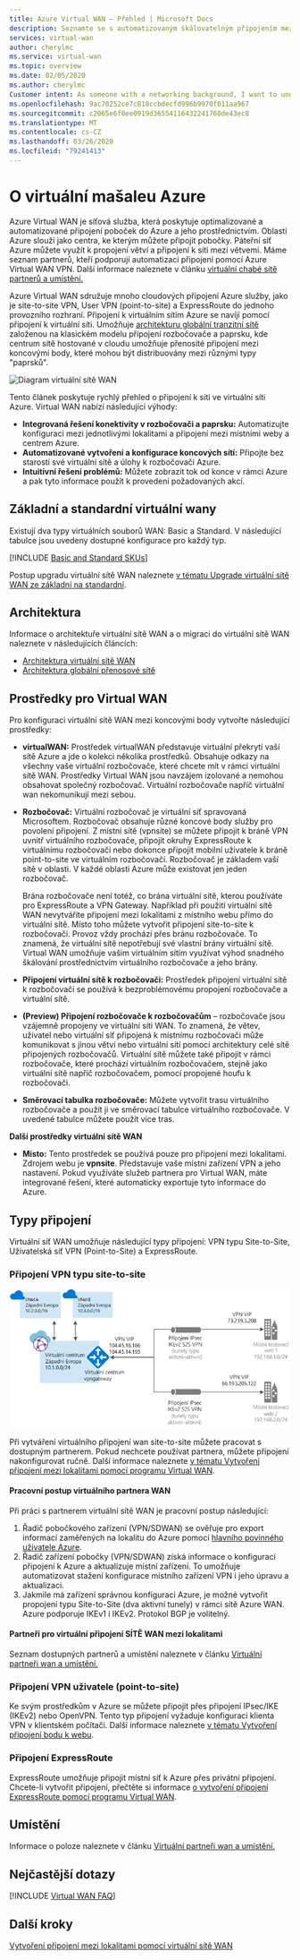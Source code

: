 ```yaml
---
title: Azure Virtual WAN – Přehled | Microsoft Docs
description: Seznamte se s automatizovaným škálovatelným připojením mezi větvemi virtuální sítě WAN, dostupnými oblastmi a partnery.
services: virtual-wan
author: cherylmc
ms.service: virtual-wan
ms.topic: overview
ms.date: 02/05/2020
ms.author: cherylmc
Customer intent: As someone with a networking background, I want to understand what Virtual WAN is and if it is the right choice for my Azure network.
ms.openlocfilehash: 9ac70252ce7c818ccbdecfd996b9970f011aa967
ms.sourcegitcommit: c2065e6f0ee0919d36554116432241760de43ec8
ms.translationtype: MT
ms.contentlocale: cs-CZ
ms.lasthandoff: 03/26/2020
ms.locfileid: "79241413"
---
```

# <a name="about-azure-virtual-wan"></a>O virtuální mašaleu Azure

Azure Virtual WAN je síťová služba, která poskytuje optimalizované a automatizované připojení poboček do Azure a jeho prostřednictvím. Oblasti Azure slouží jako centra, ke kterým můžete připojit pobočky. Páteřní síť Azure můžete využít k propojení větví a připojení k síti mezi větvemi. Máme seznam partnerů, kteří podporují automatizaci připojení pomocí Azure Virtual WAN VPN. Další informace naleznete v článku [virtuální chabé sítě partnerů a umístění.](virtual-wan-locations-partners.md)

Azure Virtual WAN sdružuje mnoho cloudových připojení Azure služby, jako je site-to-site VPN, User VPN (point-to-site) a ExpressRoute do jednoho provozního rozhraní. Připojení k virtuálním sítím Azure se navíjí pomocí připojení k virtuální síti. Umožňuje [architekturu globální tranzitní sítě](virtual-wan-global-transit-network-architecture.md) založenou na klasickém modelu připojení rozbočovače a paprsku, kde centrum sítě hostované v cloudu umožňuje přenosité připojení mezi koncovými body, které mohou být distribuovány mezi různými typy "paprsků".

![Diagram virtuální sítě WAN](./media/virtual-wan-about/virtualwan1.png)

Tento článek poskytuje rychlý přehled o připojení k síti ve virtuální síti Azure. Virtual WAN nabízí následující výhody:

* **Integrovaná řešení konektivity v rozbočovači a paprsku:** Automatizujte konfiguraci mezi jednotlivými lokalitami a připojení mezi místními weby a centrem Azure.
* **Automatizované vytvoření a konfigurace koncových sítí:** Připojte bez starostí své virtuální sítě a úlohy k rozbočovači Azure.
* **Intuitivní řešení problémů:** Můžete zobrazit tok od konce v rámci Azure a pak tyto informace použít k provedení požadovaných akcí.

## <a name="basic-and-standard-virtual-wans"></a><a name="basicstandard"></a>Základní a standardní virtuální wany

Existují dva typy virtuálních souborů WAN: Basic a Standard. V následující tabulce jsou uvedeny dostupné konfigurace pro každý typ.

[!INCLUDE [Basic and Standard SKUs](../../includes/virtual-wan-standard-basic-include.md)]

Postup upgradu virtuální sítě WAN naleznete [v tématu Upgrade virtuální sítě WAN ze základní na standardní](upgrade-virtual-wan.md).

## <a name="architecture"></a><a name="architecture"></a>Architektura

Informace o architektuře virtuální sítě WAN a o migraci do virtuální sítě WAN naleznete v následujících článcích:

* [Architektura virtuální sítě WAN](migrate-from-hub-spoke-topology.md)
* [Architektura globální přenosové sítě](virtual-wan-global-transit-network-architecture.md)

## <a name="virtual-wan-resources"></a><a name="resources"></a>Prostředky pro Virtual WAN

Pro konfiguraci virtuální sítě WAN mezi koncovými body vytvořte následující prostředky:

* **virtualWAN:** Prostředek virtualWAN představuje virtuální překrytí vaší sítě Azure a jde o kolekci několika prostředků. Obsahuje odkazy na všechny vaše virtuální rozbočovače, které chcete mít v rámci virtuální sítě WAN. Prostředky Virtual WAN jsou navzájem izolované a nemohou obsahovat společný rozbočovač. Virtuální rozbočovače napříč virtuální wan nekomunikují mezi sebou.

* **Rozbočovač:** Virtuální rozbočovač je virtuální síť spravovaná Microsoftem. Rozbočovač obsahuje různé koncové body služby pro povolení připojení. Z místní sítě (vpnsite) se můžete připojit k bráně VPN uvnitř virtuálního rozbočovače, připojit okruhy ExpressRoute k virtuálnímu rozbočovači nebo dokonce připojit mobilní uživatele k bráně point-to-site ve virtuálním rozbočovači. Rozbočovač je základem vaší sítě v oblasti. V každé oblasti Azure může existovat jen jeden rozbočovač.

  Brána rozbočovače není totéž, co brána virtuální sítě, kterou používáte pro ExpressRoute a VPN Gateway. Například při použití virtuální sítě WAN nevytváříte připojení mezi lokalitami z místního webu přímo do virtuální sítě. Místo toho můžete vytvořit připojení site-to-site k rozbočovači. Provoz vždy prochází přes bránu rozbočovače. To znamená, že virtuální sítě nepotřebují své vlastní brány virtuální sítě. Virtual WAN umožňuje vašim virtuálním sítím využívat výhod snadného škálování prostřednictvím virtuálního rozbočovače a jeho brány.

* **Připojení virtuální sítě k rozbočovači:** Prostředek připojení virtuální sítě k rozbočovači se používá k bezproblémovému propojení rozbočovače a virtuální sítě.

* **(Preview) Připojení rozbočovače k rozbočovačům** – rozbočovače jsou vzájemně propojeny ve virtuální síti WAN. To znamená, že větev, uživatel nebo virtuální síť připojená k místnímu rozbočovači může komunikovat s jinou větví nebo virtuální sítí pomocí architektury celé sítě připojených rozbočovačů. Virtuální sítě můžete také připojit v rámci rozbočovače, které prochází virtuálním rozbočovačem, stejně jako virtuální sítě napříč rozbočovačem, pomocí propojené houfu k rozbočovači.

* **Směrovací tabulka rozbočovače:** Můžete vytvořit trasu virtuálního rozbočovače a použít ji ve směrovací tabulce virtuálního rozbočovače. V uvedené tabulce můžete použít více tras.

**Další prostředky virtuální sítě WAN**

  * **Místo:** Tento prostředek se používá pouze pro připojení mezi lokalitami. Zdrojem webu je **vpnsite**. Představuje vaše místní zařízení VPN a jeho nastavení. Pokud využíváte služeb partnera pro Virtual WAN, máte integrované řešení, které automaticky exportuje tyto informace do Azure.

## <a name="types-of-connectivity"></a><a name="connectivity"></a>Typy připojení

Virtuální síť WAN umožňuje následující typy připojení: VPN typu Site-to-Site, Uživatelská síť VPN (Point-to-Site) a ExpressRoute.

### <a name="site-to-site-vpn-connections"></a><a name="s2s"></a>Připojení VPN typu site-to-site

![Diagram virtuální sítě WAN](./media/virtual-wan-about/virtualwan.png)

Při vytváření virtuálního připojení wan site-to-site můžete pracovat s dostupným partnerem. Pokud nechcete používat partnera, můžete připojení nakonfigurovat ručně. Další informace naleznete [v tématu Vytvoření připojení mezi lokalitami pomocí programu Virtual WAN](virtual-wan-site-to-site-portal.md).

#### <a name="virtual-wan-partner-workflow"></a><a name="s2spartner"></a>Pracovní postup virtuálního partnera WAN

Při práci s partnerem virtuální sítě WAN je pracovní postup následující:

1. Řadič pobočkového zařízení (VPN/SDWAN) se ověřuje pro export informací zaměřených na lokalitu do Azure pomocí [hlavního povinného uživatele Azure](../active-directory/develop/howto-create-service-principal-portal.md).
2. Řadič zařízení pobočky (VPN/SDWAN) získá informace o konfiguraci připojení k Azure a aktualizuje místní zařízení. To umožňuje automatizovat stažení konfigurace místního zařízení VPN i jeho úpravu a aktualizaci.
3. Jakmile má zařízení správnou konfiguraci Azure, je možné vytvořit propojení typu Site-to-Site (dva aktivní tunely) v rámci sítě Azure WAN. Azure podporuje IKEv1 i IKEv2. Protokol BGP je volitelný.

#### <a name="partners-for-site-to-site-virtual-wan-connections"></a><a name="partners"></a>Partneři pro virtuální připojení SÍTĚ WAN mezi lokalitami

Seznam dostupných partnerů a umístění naleznete v článku [Virtuální partneři wan a umístění.](virtual-wan-locations-partners.md)

### <a name="user-vpn-point-to-site-connections"></a><a name="uservpn"></a>Připojení VPN uživatele (point-to-site)

Ke svým prostředkům v Azure se můžete připojit přes připojení IPsec/IKE (IKEv2) nebo OpenVPN. Tento typ připojení vyžaduje konfiguraci klienta VPN v klientském počítači. Další informace naleznete [v tématu Vytvoření připojení bodu k webu](virtual-wan-point-to-site-portal.md).

### <a name="expressroute-connections"></a><a name="er"></a>Připojení ExpressRoute
ExpressRoute umožňuje připojit místní síť k Azure přes privátní připojení. Chcete-li vytvořit připojení, přečtěte si informace [o vytvoření připojení ExpressRoute pomocí programu Virtual WAN](virtual-wan-expressroute-portal.md).

## <a name="locations"></a><a name="locations"></a>Umístění

Informace o poloze naleznete v článku [Virtuální partneři wan a umístění.](virtual-wan-locations-partners.md)

## <a name="faq"></a><a name="faq"></a>Nejčastější dotazy

[!INCLUDE [Virtual WAN FAQ](../../includes/virtual-wan-faq-include.md)]

## <a name="next-steps"></a>Další kroky

[Vytvoření připojení mezi lokalitami pomocí virtuální sítě WAN](virtual-wan-site-to-site-portal.md)
